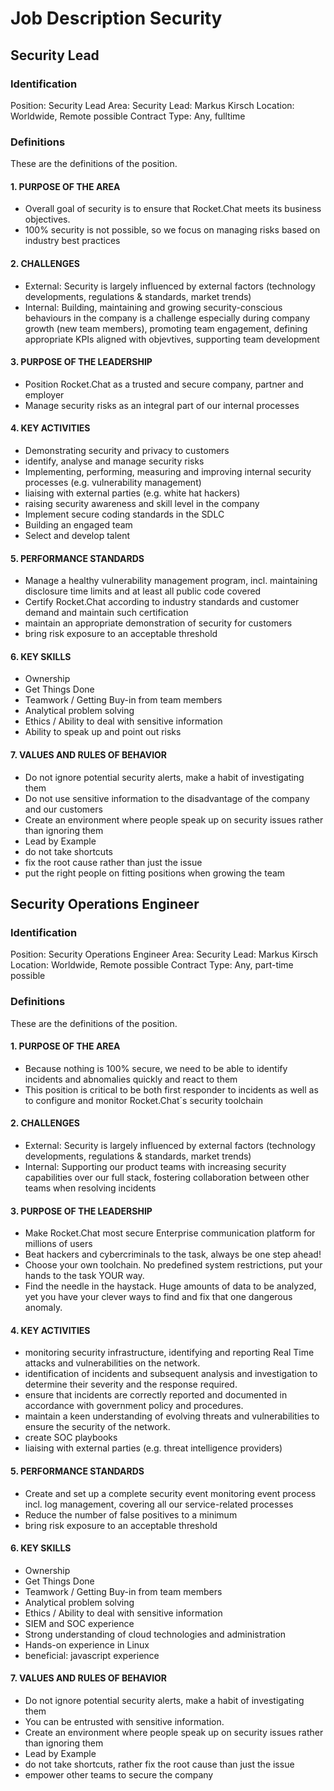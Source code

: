 # Job Description Security

## Security Lead

### Identification

Position: Security Lead Area: Security Lead: Markus Kirsch Location: Worldwide, Remote possible Contract Type: Any, fulltime

### Definitions

These are the definitions of the position.

#### 1. PURPOSE OF THE AREA

* Overall goal of security is to ensure that Rocket.Chat meets its business objectives.
* 100% security is not possible, so we focus on managing risks based on industry best practices

#### 2. CHALLENGES

* External: Security is largely influenced by external factors \(technology developments, regulations & standards, market trends\)
* Internal: Building, maintaining and growing security-conscious behaviours in the company is a challenge especially during company growth \(new team members\), promoting team engagement, defining appropriate KPIs aligned with objevtives, supporting team development

#### 3. PURPOSE OF THE LEADERSHIP

* Position Rocket.Chat as a trusted and secure company, partner and employer
* Manage security risks as an integral part of our internal processes

#### 4. KEY ACTIVITIES

* Demonstrating security and privacy to customers
* identify, analyse and manage security risks
* Implementing, performing, measuring and improving internal security processes \(e.g. vulnerability management\)
* liaising with external parties \(e.g. white hat hackers\)
* raising security awareness and skill level in the company
* Implement secure coding standards in the SDLC
* Building an engaged team
* Select and develop talent

#### 5. PERFORMANCE STANDARDS

* Manage a healthy vulnerability management program, incl. maintaining disclosure time limits and at least all public code covered
* Certify Rocket.Chat according to industry standards and customer demand and maintain such certification
* maintain an appropriate demonstration of security for customers
* bring risk exposure to an acceptable threshold

#### 6. KEY SKILLS

* Ownership
* Get Things Done
* Teamwork / Getting Buy-in from team members
* Analytical problem solving
* Ethics / Ability to deal with sensitive information
* Ability to speak up and point out risks

#### 7. VALUES AND RULES OF BEHAVIOR

* Do not ignore potential security alerts, make a habit of investigating them
* Do not use sensitive information to the disadvantage of the company and our customers
* Create an environment where people speak up on security issues rather than ignoring them
* Lead by Example
* do not take shortcuts
* fix the root cause rather than just the issue
* put the right people on fitting positions when growing the team

## Security Operations Engineer

### Identification

Position: Security Operations Engineer Area: Security Lead: Markus Kirsch Location: Worldwide, Remote possible Contract Type: Any, part-time possible

### Definitions

These are the definitions of the position.

#### 1. PURPOSE OF THE AREA

* Because nothing is 100% secure, we need to be able to identify incidents and abnomalies quickly and react to them
* This position is critical to be both first responder to incidents as well as to configure and monitor Rocket.Chat´s security toolchain

#### 2. CHALLENGES

* External: Security is largely influenced by external factors \(technology developments, regulations & standards, market trends\)
* Internal: Supporting our product teams with increasing security capabilities over our full stack, fostering collaboration between other teams when resolving incidents

#### 3. PURPOSE OF THE LEADERSHIP

* Make Rocket.Chat most secure Enterprise communication platform for millions of users
* Beat hackers and cybercriminals to the task, always be one step ahead!
* Choose your own toolchain. No predefined system restrictions, put your hands to the task YOUR way.
* Find the needle in the haystack. Huge amounts of data to be analyzed, yet you have your clever ways to find and fix that one dangerous anomaly.

#### 4. KEY ACTIVITIES

* monitoring security infrastructure, identifying and reporting Real Time attacks and vulnerabilities on the network.
* identification of incidents and subsequent analysis and investigation to determine their severity and the response required.
* ensure that incidents are correctly reported and documented in accordance with government policy and procedures.
* maintain a keen understanding of evolving threats and vulnerabilities to ensure the security of the network.
* create SOC playbooks
* liaising with external parties \(e.g. threat intelligence providers\)

#### 5. PERFORMANCE STANDARDS

* Create and set up a complete security event monitoring event process incl. log management, covering all our service-related processes
* Reduce the number of false positives to a minimum
* bring risk exposure to an acceptable threshold

#### 6. KEY SKILLS

* Ownership
* Get Things Done
* Teamwork / Getting Buy-in from team members
* Analytical problem solving
* Ethics / Ability to deal with sensitive information
* SIEM and SOC experience
* Strong understanding of cloud technologies and administration
* Hands-on experience in Linux
* beneficial: javascript experience

#### 7. VALUES AND RULES OF BEHAVIOR

* Do not ignore potential security alerts, make a habit of investigating them
* You can be entrusted with sensitive information.
* Create an environment where people speak up on security issues rather than ignoring them
* Lead by Example
* do not take shortcuts, rather fix the root cause than just the issue
* empower other teams to secure the company

